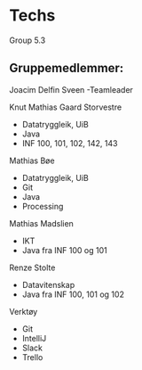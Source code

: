 ﻿# Techs
Group 5.3

## Gruppemedlemmer:

Joacim Delfin Sveen -Teamleader

Knut Mathias Gaard Storvestre
* Datatryggleik, UiB
* Java
* INF 100, 101, 102, 142, 143

Mathias Bøe
* Datatryggleik, UiB
* Git
* Java
* Processing

Mathias Madslien
* IKT
* Java fra INF 100 og 101

Renze Stolte
* Datavitenskap
* Java fra INF 100, 101 og 102

Verktøy
- Git
- IntelliJ
- Slack
- Trello

